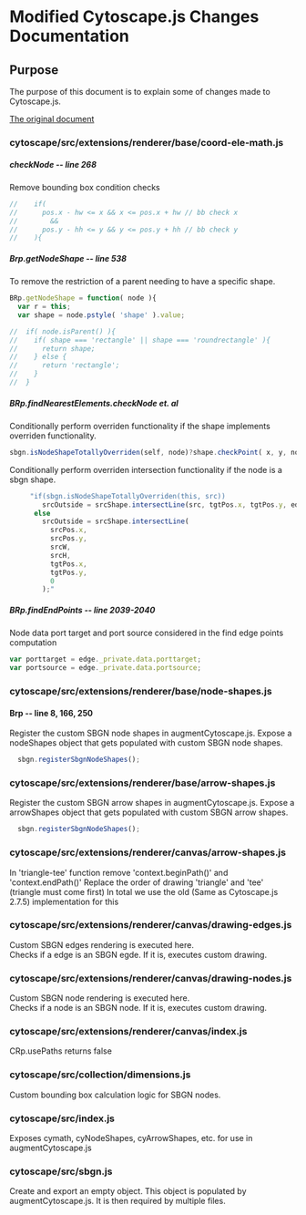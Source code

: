 # Modified Cytoscape.js Changes Documentation

## Purpose
The purpose of this document is to explain some of changes made to Cytoscape.js.

[The original document](https://raw.githubusercontent.com/iVis-at-Bilkent/cytoscape.js/unstable/cy-modifications.txt)


### cytoscape/src/extensions/renderer/base/coord-ele-math.js

##### checkNode -- line 268
Remove bounding box condition checks
```js
//    if(
//      pos.x - hw <= x && x <= pos.x + hw // bb check x
//        &&
//      pos.y - hh <= y && y <= pos.y + hh // bb check y
//    ){
```

##### Brp.getNodeShape -- line 538 
To remove the restriction of a parent needing to have a specific shape.

```js
BRp.getNodeShape = function( node ){
  var r = this;
  var shape = node.pstyle( 'shape' ).value;

//  if( node.isParent() ){
//    if( shape === 'rectangle' || shape === 'roundrectangle' ){
//      return shape;
//    } else {
//      return 'rectangle';
//    }
//  }
```


##### BRp.findNearestElements.checkNode et. al
Conditionally perform overriden functionality if the shape implements overriden functionality.
```js -- line 276 
sbgn.isNodeShapeTotallyOverriden(self, node)?shape.checkPoint( x, y, node, 0 ):shape.checkPoint(x, y, 0, width, height, pos.x, pos.y)
```

Conditionally perform overriden intersection functionality if the node is a sbgn shape.
```js -- line 1257
     "if(sbgn.isNodeShapeTotallyOverriden(this, src))
        srcOutside = srcShape.intersectLine(src, tgtPos.x, tgtPos.y, edge._private.data.porttarget);
      else
        srcOutside = srcShape.intersectLine(
          srcPos.x,
          srcPos.y,
          srcW,
          srcH,
          tgtPos.x,
          tgtPos.y,
          0
        );"
```

##### BRp.findEndPoints -- line 2039-2040
Node data port target and port source considered in the find edge points computation
```js
var porttarget = edge._private.data.porttarget;
var portsource = edge._private.data.portsource;
```

### cytoscape/src/extensions/renderer/base/node-shapes.js

#### Brp -- line 8, 166, 250
Register the custom SBGN node shapes in augmentCytoscape.js.
Expose a nodeShapes object that gets populated with custom SBGN node shapes.

```js -- line 250
  sbgn.registerSbgnNodeShapes();
```

### cytoscape/src/extensions/renderer/base/arrow-shapes.js
Register the custom SBGN arrow shapes in augmentCytoscape.js.
Expose a arrowShapes object that gets populated with custom SBGN arrow shapes.

```js -- line 271
  sbgn.registerSbgnNodeShapes();
```

### cytoscape/src/extensions/renderer/canvas/arrow-shapes.js
In 'triangle-tee' function remove 'context.beginPath()' and 'context.endPath()'
Replace the order of drawing 'triangle' and 'tee' (triangle must come first)
In total we use the old (Same as Cytoscape.js 2.7.5) implementation for this


### cytoscape/src/extensions/renderer/canvas/drawing-edges.js
Custom SBGN edges rendering is executed here.  
Checks if a edge is an SBGN egde.  If it is, executes custom drawing.

### cytoscape/src/extensions/renderer/canvas/drawing-nodes.js

Custom SBGN node rendering is executed here.  
Checks if a node is an SBGN node.  If it is, executes custom drawing.

### cytoscape/src/extensions/renderer/canvas/index.js
CRp.usePaths returns false

### cytoscape/src/collection/dimensions.js
Custom bounding box calculation logic for SBGN nodes.

### cytoscape/src/index.js
Exposes cymath, cyNodeShapes, cyArrowShapes, etc. for use in augmentCytoscape.js

### cytoscape/src/sbgn.js
Create and export an empty object.  This object is populated by augmentCytoscape.js.
It is then required by multiple files.

